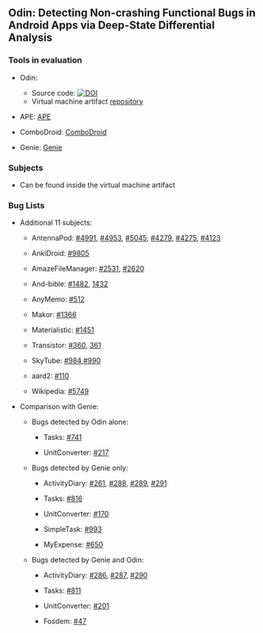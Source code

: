 ## Odin: Detecting Non-crashing Functional Bugs in Android Apps via Deep-State Differential Analysis


### Tools in evaluation

- Odin:
	* Source code: [![DOI](https://zenodo.org/badge/DOI/10.5281/zenodo.6973860.svg)](https://doi.org/10.5281/zenodo.6973860) 
	* Virtual machine artifact [repository](https://www.kaggle.com/datasets/juewang591/odinartifact)

- APE: [APE](http://gutianxiao.com/ape/)

- ComboDroid: [ComboDroid](https://github.com/the-themis-benchmarks/combodroid)

- Genie: [Genie](https://github.com/tingsu)

### Subjects

- Can be found inside the virtual machine artifact

### Bug Lists

- Additional 11 subjects:

	* AntennaPod: [#4991](https://github.com/AntennaPod/AntennaPod/issues/4991
), [#4953](https://github.com/AntennaPod/AntennaPod/issues/4953
), [#5045](https://github.com/AntennaPod/AntennaPod/issues/5045
), [#4279](https://github.com/AntennaPod/AntennaPod/issues/4279
), [#4275](https://github.com/AntennaPod/AntennaPod/issues/4275
), [#4123](https://github.com/AntennaPod/AntennaPod/issues/4123
)

	* AnkiDroid: [#9805](https://github.com/ankidroid/Anki-Android/issues/9085
)

	* AmazeFileManager: [#2531](https://github.com/TeamAmaze/AmazeFileManager/issues/2531), [#2620](https://github.com/TeamAmaze/AmazeFileManager/issues/2620)

	* And-bible: [#1482](https://github.com/AndBible/and-bible/issues/1482
), [1432](https://github.com/AndBible/and-bible/issues/1432
)

	* AnyMemo: [#512](https://github.com/helloworld1/AnyMemo/issues/512
)

	* Makor: [#1366](https://github.com/gsantner/markor/issues/1366
)

	* Materialistic: [#1451](https://github.com/hidroh/materialistic/issues/1451)

	* Transistor: [#360](https://github.com/y20k/transistor/issues/360
), [361](https://github.com/y20k/transistor/issues/361
)

	* SkyTube: [#984](https://github.com/SkyTubeTeam/SkyTube/issues/984),[#990](https://github.com/SkyTubeTeam/SkyTube/issues/990)

	* aard2: [#110](https://github.com/itkach/aard2-android/issues/110
)

	* Wikipedia: [#5749](https://github.com/wikimedia/apps-android-wikipedia/commit/ab18c853b50ede7fae55b5a1803c57e9c6f606e8)

- Comparison with Genie:

	* Bugs detected by Odin alone:

		- Tasks: [#741](https://github.com/tasks/tasks/issues/741)

		- UnitConverter: [#217](https://github.com/physphil/UnitConverterUltimate/issues/217)

	* Bugs detected by Genie only:

		- ActivityDiary: [#261](https://github.com/ramack/ActivityDiary/issues/261), [#288](https://github.com/ramack/ActivityDiary/issues/288), [#289](https://github.com/ramack/ActivityDiary/issues/289), [#291](https://github.com/ramack/ActivityDiary/issues/291)

		- Tasks: [#816](https://github.com/tasks/tasks/issues/816)

		- UnitConverter: [#170](https://github.com/physphil/UnitConverterUltimate/issues/170)

		- SimpleTask: [#993](https://github.com/mpcjanssen/simpletask-android/issues/993)
	
		- MyExpense: [#650](https://github.com/mtotschnig/MyExpenses/issues/650)

	* Bugs detected by Genie and Odin:

		- ActivityDiary: [#286](https://github.com/ramack/ActivityDiary/issues/286), [#287](https://github.com/ramack/ActivityDiary/issues/287), [#290](https://github.com/ramack/ActivityDiary/issues/290)


		- Tasks: [#811](https://github.com/tasks/tasks/issues/811)

		- UnitConverter: [#201](https://github.com/physphil/UnitConverterUltimate/issues/201)

		- Fosdem: [#47](https://github.com/cbeyls/fosdem-companion-android/issues/47)
